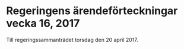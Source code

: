 # Regeringens ärendeförteckningar vecka 16, 2017

Till regeringssammanträdet torsdag den 20 april 2017.
